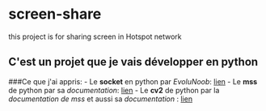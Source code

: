 # screen-share
this project is for sharing screen in Hotspot network

C'est un projet que je vais développer en python 
-
###Ce que j'ai appris:
	- Le **socket** en python par *EvoluNoob*: [lien]('https://www.youtube.com/watch?v=vdjZvxAI5d4&list=PLrSOXFDHBtfHg8fWBd7sKPxEmahwyVBkC&index=28')
	- Le **mss** de python par sa *documentation*: [lien]('https://python-mss.readthedocs.io/examples.html#basics')
	- Le **cv2** de python par la *documentation de mss* et aussi sa *documentation* : [lien]('https://docs.opencv.org/4.x/d7/d16/tutorial_py_table_of_contents_core.html')


